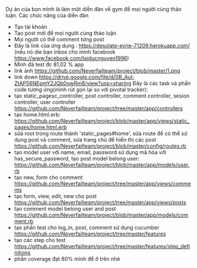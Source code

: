 Dự án của bọn mình là làm một diễn đàn về gym để mọi người cùng thảo luận.
Các chức năng của diễn đàn
- Tạo tài khoản 
- Tạo post mới để mọi người cùng thảo luận
- Mọi người có thể comment từng post
- Đây là link của ứng dụng : https://desolate-eyrie-71209.herokuapp.com/ (nếu nó die bạn inbox cho mình facebook       https://www.facebook.com/taiducnguyen1996)
- Mình đã test đc 81,02 % app
- link ảnh https://github.com/Neverfailteam/project/blob/master/1.png
- link down https://drive.google.com/file/d/0B_Aul-ZtAP56NEpmY2JQb0owRm8/view?usp=sharing
  Đây là các task và phần code tương ứng(mình rút gọn lại so với pivotal tracker):
- tạo static_pagesc_controller, post controller, comment controller, sesion controller, user controller https://github.com/Neverfailteam/project/tree/master/app/controllers
- tạo home.html.erb: https://github.com/Neverfailteam/project/blob/master/app/views/static_pages/home.html.erb
- sửa root trong route thành 'static_pages#home', sửa route để có thể sử dụng post và comment, sửa trang chủ để hiển thị các post https://github.com/Neverfailteam/project/blob/master/config/routes.rb
- tạo model user với name, email, password sử dụng mã hóa với has_secure_password, tạo post model belong user: https://github.com/Neverfailteam/project/blob/master/app/models/user.rb
- tạo new, form cho comment https://github.com/Neverfailteam/project/tree/master/app/views/comments
- tạo form, view, edit, new cho post https://github.com/Neverfailteam/project/tree/master/app/views/posts
- tạo comment model belong user and post https://github.com/Neverfailteam/project/blob/master/app/models/comment.rb
- tạo phần test cho log_in, post, comment sử dụng cucumber https://github.com/Neverfailteam/project/tree/master/features
- tạo các step cho test https://github.com/Neverfailteam/project/tree/master/features/step_definitions
- phần coverage đạt 80% mình để ở trên nhé

